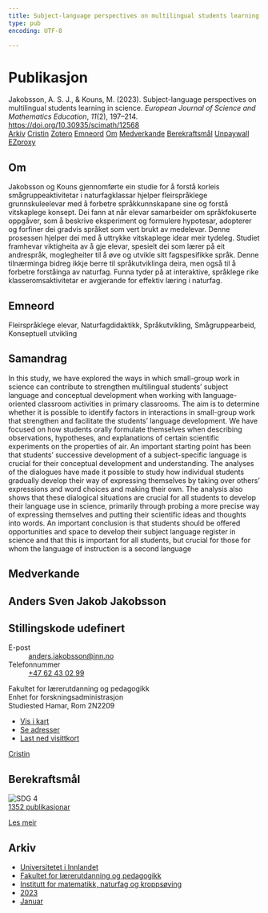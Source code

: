```yaml
---
title: Subject-language perspectives on multilingual students learning in science
type: pub
encoding: UTF-8

---
```

<h1>Publikasjon</h1>
<article id="csl-bib-container-GGE6RZ6S" class="csl-bib-container">
  <div class="csl-bib-body"> <div class="csl-entry">Jakobsson, A. S. J., &#38; Kouns, M. (2023). Subject-language perspectives on multilingual students learning in science. <i>European Journal of Science and Mathematics Education</i>, <i>11</i>(2), 197–214. <a href="https://doi.org/10.30935/scimath/12568">https://doi.org/10.30935/scimath/12568</a></div> </div>
  <div class="csl-bib-buttons">
    <a href="#taxonomy-article-GGE6RZ6S" alt="archive" class="csl-bib-button">Arkiv</a>
    <a href="https://app.cristin.no/results/show.jsf?id=2120172" alt="Cristin" class="csl-bib-button">Cristin</a>
    <a href="http://zotero.org/groups/5881554/items/GGE6RZ6S" alt="Zotero" class="csl-bib-button">Zotero</a>
    <a href="#keywords-article-GGE6RZ6S" alt="keywords" class="csl-bib-button">Emneord</a>
    <a href="#about-article-GGE6RZ6S" alt="about_pub" class="csl-bib-button">Om</a>
    <a href="#contributors-article-GGE6RZ6S" alt="contributors" class="csl-bib-button">Medverkande</a>
    <a href="#sdg-article-GGE6RZ6S" alt="sdg" class="csl-bib-button">Berekraftsmål</a>
    <a href="https://www.scimath.net/download/subject-language-perspectives-on-multilingual-students-learning-in-science-12568.pdf" alt="Unpaywall" class="csl-bib-button">Unpaywall</a>
    <a href="https://www.scimath.net/download/subject-language-perspectives-on-multilingual-students-learning-in-science-12568.pdf" alt="EZproxy" class="csl-bib-button">EZproxy</a>
  </div>
  <div id="csl-bib-meta-container-GGE6RZ6S"></div>
</article>
<div id="csl-bib-meta-GGE6RZ6S" class="csl-bib-meta">
  <article id="about-article-GGE6RZ6S" class="about_pub-article">
    <h1>Om</h1>
    Jakobsson og Kouns gjennomførte ein studie for å forstå korleis smågruppeaktivitetar i naturfagklassar hjelper fleirspråklege grunnskuleelevar med å forbetre språkkunnskapane sine og forstå vitskaplege konsept. Dei fann at når elevar samarbeider om språkfokuserte oppgåver, som å beskrive eksperiment og formulere hypotesar, adopterer og forfiner dei gradvis språket som vert brukt av medelevar. Denne prosessen hjelper dei med å uttrykke vitskaplege idear meir tydeleg. Studiet framhevar viktigheita av å gje elevar, spesielt dei som lærer på eit andrespråk, moglegheiter til å øve og utvikle sitt fagspesifikke språk. Denne tilnærminga bidreg ikkje berre til språkutviklinga deira, men også til å forbetre forståinga av naturfag. Funna tyder på at interaktive, språklege rike klasseromsaktivitetar er avgjerande for effektiv læring i naturfag.
  </article>
  <article id="keywords-article-GGE6RZ6S" class="keywords-article">
    <h1>Emneord</h1>
    Fleirspråklege elevar, Naturfagdidaktikk, Språkutvikling, Smågruppearbeid, Konseptuell utvikling
  </article>
  <article id="abstract-article-GGE6RZ6S" class="abstract-article">
    <h1>Samandrag</h1>
    In this study, we have explored the ways in which small-group work in science can contribute to strengthen multilingual students’ subject language and conceptual development when working with language-oriented classroom activities in primary classrooms. The aim is to determine whether it is possible to identify factors in interactions in small-group work that strengthen and facilitate the students’ language development. We have focused on how students orally formulate themselves when describing observations, hypotheses, and explanations of certain scientific experiments on the properties of air. An important starting point has been that students’ successive development of a subject-specific language is crucial for their conceptual development and understanding. The analyses of the dialogues have made it possible to study how individual students gradually develop their way of expressing themselves by taking over others’ expressions and word choices and making their own. The analysis also shows that these dialogical situations are crucial for all students to develop their language use in science, primarily through probing a more precise way of expressing themselves and putting their scientific ideas and thoughts into words. An important conclusion is that students should be offered opportunities and space to develop their subject language register in science and that this is important for all students, but crucial for those for whom the language of instruction is a second language
  </article>
  <article id="contributors-article-GGE6RZ6S" class="contributors-article">
    <h1>Medverkande</h1>
    <div class="personas"> <div class="vrtx-hinn-person-card"> <div class="photo"> <i class="lar la-user-circle missing-person"></i> </div> <div class="info"> <hgroup><h1>Anders Sven Jakob Jakobsson</h1> <h2>Stillingskode udefinert</h2> </hgroup><dl> <dt>E-post</dt> <dd> <a href="mailto:anders.jakobsson@inn.no">anders.jakobsson@inn.no</a> </dd> <dt>Telefonnummer</dt> <dd><a href="tel:+4762430299"> +47 62 43 02 99 </a></dd> </dl> <p> Fakultet for lærerutdanning og pedagogikk<br> Enhet for forskningsadministrasjon<br> Studiested Hamar, Rom 2N2209 </p> <ul class="vrtx-hinn-links"> <li><a href="https://www.google.com/maps?q=60.79677,11.07358">Vis i kart</a></li> <li><a href="https://www.inn.no/finn-en-ansatt/anders-jakobsson.html#vrtx-hinn-addresses">Se adresser</a></li> <li><a href="https://www.inn.no/finn-en-ansatt/anders-jakobsson.html?vrtx=vcf">Last ned visittkort</a></li> </ul> </div> </div> <a href="https://app.cristin.no/persons/show.jsf?id=1314928" alt="Cristin URL" class="personas-cristin">Cristin</a> </div>
  </article>
  <article id="sdg-article-GGE6RZ6S" class="sdg-article">
    <h1>Berekraftsmål</h1>
    <div class="sdg-container"><div id="sdg4" class="sdg">
        <img src="{{< params subfolder >}}images/sdg/sdg04_nn.png" class="image" alt="SDG 4">
        <div class="sdg-overlay">
          <a href="{{< params subfolder >}}nn/archive/?sdg=4#archive" class="sdg-publication-count"><span>1352</span> publikasjonar</a>
          <p><a href="https://fn.no/om-fn/fns-baerekraftsmaal/god-utdanning?lang=nno-NO" class="sdg-read-more">Les meir</a></p>
        </div>
      </div></div>
  </article>
  <article id="taxonomy-article-GGE6RZ6S" class="taxonomy-article">
    <h1>Arkiv</h1>
    <ul>
      <li><a href="{{< params subfolder >}}nn/archive/?key=3DCRN523">Universitetet i Innlandet</a></li>
      <li><a href="{{< params subfolder >}}nn/archive/?key=WYNZA47F">Fakultet for lærerutdanning og pedagogikk</a></li>
      <li><a href="{{< params subfolder >}}nn/archive/?key=LLA4BC9U">Institutt for matematikk, naturfag og kroppsøving</a></li>
      <li><a href="{{< params subfolder >}}nn/archive/?key=T3CGSAD5">2023</a></li>
      <li><a href="{{< params subfolder >}}nn/archive/?key=YEH5CUZB">Januar</a></li>
    </ul>
  </article>
</div>
